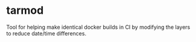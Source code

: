# tarmod
Tool for helping make identical docker builds in CI by modifying the layers to reduce date/time differences.
